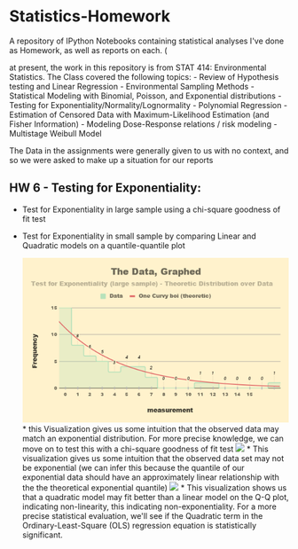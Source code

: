 # Statistics-Homework
A repository of IPython Notebooks containing statistical analyses I've done as Homework, as well as reports on each. ( 

at present, the work in this repository is from STAT 414: Environmental Statistics.
The Class covered the following topics:
    - Review of Hypothesis testing and Linear Regression
    - Environmental Sampling Methods
    - Statistical Modeling with Binomial, Poisson, and Exponential distributions
    - Testing for Exponentiality/Normality/Lognormality
    - Polynomial Regression
    - Estimation of Censored Data with Maximum-Likelihood Estimation (and Fisher Information) 
    - Modeling Dose-Response relations / risk modeling
    - Multistage Weibull Model

The Data in the assignments were generally given to us with no context, and so we were asked to make up a situation for our reports

## HW 6 - Testing for Exponentiality:
   * Test for Exponentiality in large sample using a chi-square goodness of fit test
   * Test for Exponentiality in small sample by comparing Linear and Quadratic models on a quantile-quantile plot
   
      <img src="https://github.com/Kya-Allen/Statistics-Homework/blob/main/Visualizations/The%20Data%2C%20Graphed.png">
            * this Visualization gives us some intuition that the observed data may match an exponential distribution. For more precise knowledge, we can move on to test this with a chi-square goodness of fit test          
      <img src="https://github.com/Kya-Allen/Statistics-Homework/blob/main/Visualizations/Q%E2%80%93Q%20Plot.png">
            * This visualization gives us some intuition that the observed data set may not be exponential (we can infer this because the quantile of our exponential data should have an approximately linear relationship with the the theoretical exponential quantile)          
      <img src="https://github.com/Kya-Allen/Statistics-Homework/blob/main/Visualizations/Q%E2%80%93Q%20Plot%20-%20Quadratic%20Fit%20Comparison.png">
            * This visualization shows us that a quadratic model may fit better than a linear model on the Q-Q plot, indicating non-linearity, this indicating non-exponentiality. For a more precise statistical evaluation, we'll see if the Quadratic term in the Ordinary-Least-Square (OLS) regression equation is statistically significant.
   
